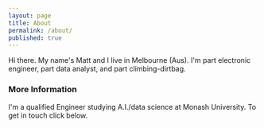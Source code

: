 ```yaml
---
layout: page
title: About
permalink: /about/
published: true
---
```


Hi there. My name's Matt and I live in Melbourne (Aus). I'm part electronic engineer, part data analyst, and part climbing-dirtbag. 

### More Information

I'm a qualified Engineer studying A.I./data science at Monash University. To get in touch click below.
